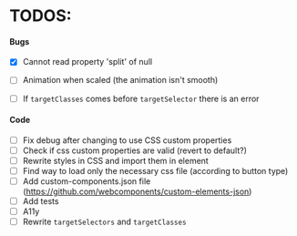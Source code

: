 # TODOS:


#### Bugs
- [x] Cannot read property 'split' of null
- [ ] Animation when scaled (the animation isn't smooth)
- [ ] If `targetClasses` comes before `targetSelector` there is an error


#### Code
- [ ] Fix debug after changing to use CSS custom properties
- [ ] Check if css custom properties are valid (revert to default?)
- [ ] Rewrite styles in CSS and import them in element
- [ ] Find way to load only the necessary css file (according to button type)
- [ ] Add custom-components.json file (https://github.com/webcomponents/custom-elements-json)
- [ ] Add tests
- [ ] A11y
- [ ] Rewrite `targetSelectors` and `targetClasses`
